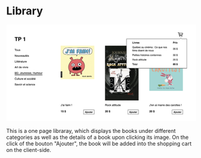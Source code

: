 # Library

![Screenshot](screenshot.png)

This is a one page libraray, which displays the books under different categories as well as the details of a book upon clicking its image. On the click of the bouton "Ajouter", the book will be added into the shopping cart on the client-side. 